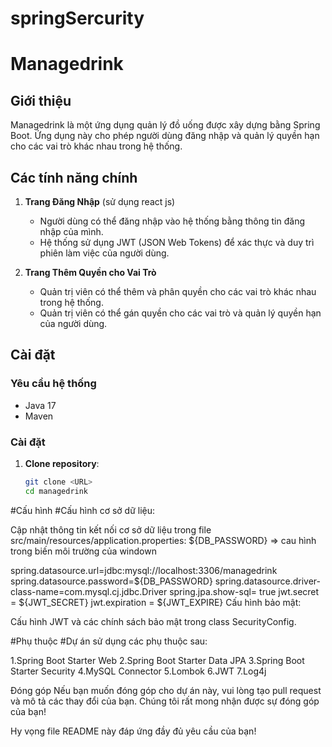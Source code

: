 # springSercurity
# Managedrink

## Giới thiệu

Managedrink là một ứng dụng quản lý đồ uống được xây dựng bằng Spring Boot. Ứng dụng này cho phép người dùng đăng nhập và quản lý quyền hạn cho các vai trò khác nhau trong hệ thống.

## Các tính năng chính

1. **Trang Đăng Nhập** (sử dụng react js)
   - Người dùng có thể đăng nhập vào hệ thống bằng thông tin đăng nhập của mình. 
   - Hệ thống sử dụng JWT (JSON Web Tokens) để xác thực và duy trì phiên làm việc của người dùng.

2. **Trang Thêm Quyền cho Vai Trò**
   - Quản trị viên có thể thêm và phân quyền cho các vai trò khác nhau trong hệ thống.
   - Quản trị viên có thể gán quyền cho các vai trò và quản lý quyền hạn của người dùng.

## Cài đặt

### Yêu cầu hệ thống

- Java 17
- Maven

### Cài đặt

1. **Clone repository**:
   ```bash
   git clone <URL>
   cd managedrink

#Cấu hình
#Cấu hình cơ sở dữ liệu:

Cập nhật thông tin kết nối cơ sở dữ liệu trong file src/main/resources/application.properties:
${DB_PASSWORD} => cau hình trong biến môi trường của windown

spring.datasource.url=jdbc:mysql://localhost:3306/managedrink
spring.datasource.password=${DB_PASSWORD}
spring.datasource.driver-class-name=com.mysql.cj.jdbc.Driver
spring.jpa.show-sql= true
jwt.secret = ${JWT_SECRET}
jwt.expiration = ${JWT_EXPIRE}
Cấu hình bảo mật:

Cấu hình JWT và các chính sách bảo mật trong class SecurityConfig.

#Phụ thuộc
#Dự án sử dụng các phụ thuộc sau:

1.Spring Boot Starter Web
2.Spring Boot Starter Data JPA
3.Spring Boot Starter Security
4.MySQL Connector
5.Lombok
6.JWT
7.Log4j

Đóng góp
Nếu bạn muốn đóng góp cho dự án này, vui lòng tạo pull request và mô tả các thay đổi của bạn. Chúng tôi rất mong nhận được sự đóng góp của bạn!

Hy vọng file README này đáp ứng đầy đủ yêu cầu của bạn!


